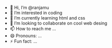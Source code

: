 - 👋 Hi, I’m @ranjamu
- 👀 I’m interested in coding
- 🌱 I’m currently learning html and css
- 💞️ I’m looking to collaborate on cool web desing
- 📫 How to reach me ...
- 😄 Pronouns: ...
- ⚡ Fun fact: ...

<!---
ranjamu/ranjamu is a ✨ special ✨ repository because its `README.md` (this file) appears on your GitHub profile.
You can click the Preview link to take a look at your changes.
--->

